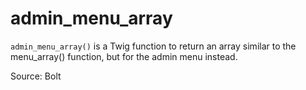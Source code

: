 # admin_menu_array

`admin_menu_array()` is a Twig function to return an array similar to the menu_array() function, but for the admin menu
instead.

Source: Bolt